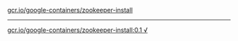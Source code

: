 [gcr.io/google-containers/zookeeper-install](https://hub.docker.com/r/anjia0532/google-containers.zookeeper-install/tags/) 

----
[gcr.io/google-containers/zookeeper-install:0.1 √](https://hub.docker.com/r/anjia0532/google-containers.zookeeper-install/tags/)

